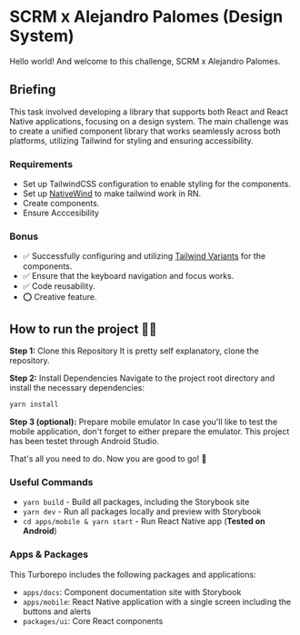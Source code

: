 # SCRM x Alejandro Palomes (Design System)

Hello world! And welcome to this challenge, SCRM x Alejandro Palomes.

## Briefing

This task involved developing a library that supports both React and React Native applications, focusing on a design system. The main challenge was to create a unified component library that works seamlessly across both platforms, utilizing Tailwind for styling and ensuring accessibility.

### Requirements

- Set up TailwindCSS configuration to enable styling for the components.
- Set up [NativeWind](https://www.nativewind.dev/quick-starts/react-native-cli) to make tailwind work in RN.
- Create components.
- Ensure Acccesibility

### Bonus

- ✅ Successfully configuring and utilizing [Tailwind Variants](https://www.tailwind-variants.org/) for the components.
- ✅ Ensure that the keyboard navigation and focus works.
- ✅ Code reusability.
- ⭕️ Creative feature.


## How to run the project 🏃‍♂️

**Step 1:** Clone this Repository
It is pretty self explanatory, clone the repository.

**Step 2:** Install Dependencies
Navigate to the project root directory and install the necessary dependencies:

```sh
yarn install
```

**Step 3 (optional):** Prepare mobile emulator
In case you'll like to test the mobile application, don't forget to either prepare the emulator. This project has been testet through Android Studio.

That's all you need to do. Now you are good to go! 🤘

### Useful Commands

- `yarn build` - Build all packages, including the Storybook site
- `yarn dev` - Run all packages locally and preview with Storybook
- `cd apps/mobile & yarn start` - Run React Native app (**Tested on Android**)


### Apps & Packages

This Turborepo includes the following packages and applications:

- `apps/docs`: Component documentation site with Storybook
- `apps/mobile`: React Native application with a single screen including the buttons and alerts
- `packages/ui`: Core React components
